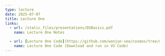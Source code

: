 ```yaml
---
type: lecture
date: 2025-07-07
title: Lecture One
links: 
  - url: /static_files/presentations/DSBasics.pdf
    name: Lecture One Notes

  - url: [Lecture One Code](https://github.com/wonjun-seo/cosmos/tree/master/static_files/presentations/lecture_one)
    name: Lecture One Code (Download and run in VS Code)
---
```

